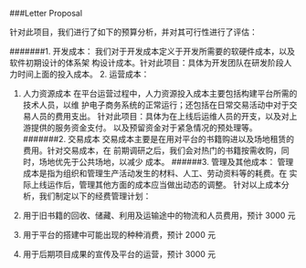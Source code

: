 ###Letter Proposal

针对此项⽬，我们进⾏了如下的预算分析，并对其可⾏性进⾏了评估：

#######1. 开发成本：
我们对于开发成本定义于开发所需要的软硬件成本，以及软件初期设计的体系架
构设计成本。针对此项⽬：具体为开发团队在研发阶段⼈⼒时间上⾯的投⼊成本。
2. 运营成本：
1. ⼈⼒资源成本
在平台运营过程中，⼈⼒资源投⼊成本主要包括构建平台所需的技术⼈员，以维
护电⼦商务系统的正常运⾏；还包括在⽇常交易活动中对于交易⼈员的费⽤⽀出。
针对此项⽬：具体为在上线后运维⼈员的开⽀，以及对上游提供的服务资⾦⽀付。
以及预留资⾦对于紧急情况的预处理等。
#######2. 交易成本
交易成本主要是在⽤对平台的书籍购进以及场地租赁的费⽤。针对交易成本，在
前期调研之后，我们会对热门的书籍按需收购，同时，场地优先于公共场地，以减少
成本。
######3. 管理及其他成本：
管理成本是指为组织和管理⽣产活动发⽣的材料、⼈⼯、劳动资料等的耗费。在
实际上线运作后，管理其他⽅⾯的成本应当做出动态的调整。
针对以上成本分析，我们制定以下的经费管理计划：

1. ⽤于旧书籍的回收、储藏、利⽤及运输途中的物流和⼈员费⽤，预计 3000 元
2. ⽤于平台的搭建中可能出现的种种消费，预计 2000 元
3. ⽤于后期项⽬成果的宣传及平台的运营，预计 3000 元